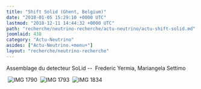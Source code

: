 ```yaml
---
title: "Shift Solid (Ghent, Belgium)"
date: "2018-01-05 15:29:10 +0000 UTC"
lastmod: "2018-12-11 14:44:32 +0000 UTC"
path: "recherche/neutrino-recherche/actu-neutrino/actu-shift-solid.md"
joomlaid: 438
category: "Actu-Neutrino"
asides: ["Actu-Neutrino.+menu+"]
layout: "recherche/neutrino-recherche"
---
```

Assemblage du detecteur SoLid --  Frederic Yermia, Mariangela Settimo

 ![IMG 1790](images/Recherche/neutrino/Solid/gallery_/ShiftGhent2/IMG_1790.jpg "Scanning the cubes for the plane assembly ")  ![IMG 1793](images/Recherche/neutrino/Solid/gallery_/ShiftGhent2/IMG_1793.jpg "One plane with all cubes in place ")  ![IMG 1834](images/Recherche/neutrino/Solid/gallery_/ShiftGhent2/IMG_1834.jpg "Cubes washed before covering them with the tyvek")
